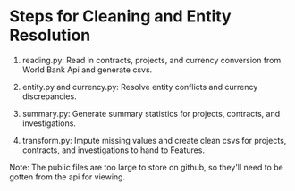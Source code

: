 # Steps for Cleaning and Entity Resolution

1. reading.py: Read in contracts, projects, and currency conversion from World Bank Api and generate csvs.

2. entity.py and currency.py: Resolve entity conflicts and currency discrepancies.

3. summary.py: Generate summary statistics for projects, contracts, and investigations.

4. transform.py: Impute missing values and create clean csvs for projects, contracts, and investigations to hand to Features.

Note: The public files are too large to store on github, so they'll need to be gotten from the api for viewing.
